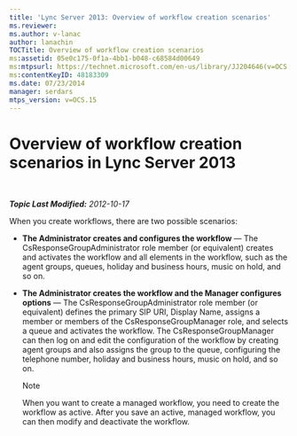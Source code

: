 ```yaml
---
title: 'Lync Server 2013: Overview of workflow creation scenarios'
ms.reviewer: 
ms.author: v-lanac
author: lanachin
TOCTitle: Overview of workflow creation scenarios
ms:assetid: 05e0c175-0f1a-4bb1-b048-c68584d00649
ms:mtpsurl: https://technet.microsoft.com/en-us/library/JJ204646(v=OCS.15)
ms:contentKeyID: 48183309
ms.date: 07/23/2014
manager: serdars
mtps_version: v=OCS.15
---
```


<div data-xmlns="http://www.w3.org/1999/xhtml">

<div class="topic" data-xmlns="http://www.w3.org/1999/xhtml" data-msxsl="urn:schemas-microsoft-com:xslt" data-cs="http://msdn.microsoft.com/en-us/">

<div data-asp="http://msdn2.microsoft.com/asp">

# Overview of workflow creation scenarios in Lync Server 2013

</div>

<div id="mainSection">

<div id="mainBody">

<span> </span>

_**Topic Last Modified:** 2012-10-17_

When you create workflows, there are two possible scenarios:

  - **The Administrator creates and configures the workflow** — The CsResponseGroupAdministrator role member (or equivalent) creates and activates the workflow and all elements in the workflow, such as the agent groups, queues, holiday and business hours, music on hold, and so on.

  - **The Administrator creates the workflow and the Manager configures options** — The CsResponseGroupAdministrator role member (or equivalent) defines the primary SIP URI, Display Name, assigns a member or members of the CsResponseGroupManager role, and selects a queue and activates the workflow. The CsResponseGroupManager can then log on and edit the configuration of the workflow by creating agent groups and also assigns the group to the queue, configuring the telephone number, holiday and business hours, music on hold, and so on.
    
    <div>
    

    > [!NOTE]  
    > When you want to create a managed workflow, you need to create the workflow as active. After you save an active, managed workflow, you can then modify and deactivate the workflow.

    
    </div>

</div>

<span> </span>

</div>

</div>

</div>

